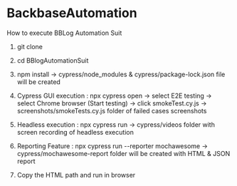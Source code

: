 # BackbaseAutomation
How to execute BBLog Automation Suit

1. git clone 

2. cd BBlogAutomationSuit

3. npm install
    -> cypress/node_modules & cypress/package-lock.json file will be created

4. Cypress GUI execution : npx cypress open 
    -> select E2E testing -> select Chrome browser (Start testing) -> click smokeTest.cy.js
    -> screenshots/smokeTests.cy.js folder of failed cases screenshots

5. Headless execution : npx cypress run
    -> cypress/videos folder with screen recording of headless execution

6. Reporting Feature : npx cypress run --reporter mochawesome
    -> cypress/mochawesome-report folder will be created with HTML & JSON report

7. Copy the HTML path and run in browser
